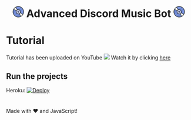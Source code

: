 <h1 align="center"><img src="./assets/Music.gif" width="30px"> Advanced Discord Music Bot <img src="./assets/Music.gif" width="30px"></h1>

# Tutorial
Tutorial has been uploaded on YouTube <img src="https://www.youtube.com/about/static/svgs/icons/brand-resources/YouTube_icon_full-color.svg?cache=f2ec7a5" width="30px"> Watch it by clicking [here]()

## Run the projects
Heroku: [![Deploy](https://www.herokucdn.com/deploy/button.svg)](https://heroku.com/deploy?template=https://github.com/devnemil/musicbot)
#

Made with :heart: and JavaScript!
